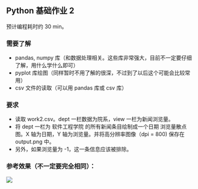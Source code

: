 ## Python 基础作业 2

预计编程耗时约 30 min。

### 需要了解

- pandas, numpy 库（和数据处理相关。这些库非常强大，目前不一定要仔细了解，用什么学什么即可）
- pyplot 库绘图（同样暂时不用了解的很深，不过到了以后这个可能会比较常用）
- csv 文件的读取（可以用 pandas 库或 csv 库）

### 要求

- 读取 work2.csv。dept 一栏数据为院系，view 一栏为新闻浏览量。
- 将 dept 一栏为 软件工程学院 的所有新闻条目绘制成一个日期 浏览量散点图。X 轴为日期，Y 轴为浏览量。并将高分辨率图像（dpi = 800) 保存在 output.png 中。
- 另外，如果浏览量为 -1，这一条信息应该被排除。

### 参考效果（不一定要完全相同）：

![](https://tva1.sinaimg.cn/large/007S8ZIlgy1gds2qz8afvj31o00u0jz3.jpg)